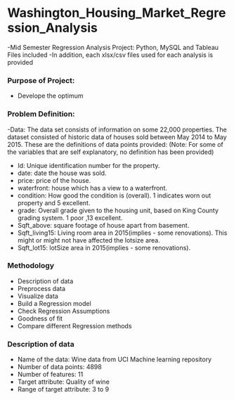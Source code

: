 # Washington_Housing_Market_Regression_Analysis
-Mid Semester Regression Analysis Project: Python, MySQL and Tableau Files included
-In addition, each xlsx/csv files used for each analysis is provided

### Purpose of Project:
- Develope the optimum 

### Problem Definition:
-Data: The data set consists of information on some 22,000 properties.  The dataset consisted of historic data of houses sold between May 2014 to May 2015. These are the definitions of data points provided: (Note: For some of the variables that are self explanatory, no definition has been provided)

- Id: Unique identification number for the property.
- date: date the house was sold.
- price: price of the house.
- waterfront: house which has a view to a waterfront.
- condition: How good the condition is (overall). 1 indicates worn out property and 5 excellent.
- grade: Overall grade given to the housing unit, based on King County grading system. 1 poor ,13 excellent.
- Sqft_above: square footage of house apart from basement.
- Sqft_living15: Living room area in 2015(implies - some renovations). This might or might not have affected the lotsize area.
- Sqft_lot15: lotSize area in 2015(implies - some renovations). 

### Methodology
- Description of data
- Preprocess data
- Visualize data
- Build a Regression model
- Check Regression Assumptions
- Goodness of fit
- Compare different Regression methods

### Description of data
- Name of the data: Wine data from UCI Machine learning repository
- Number of data points: 4898
- Number of features: 11
- Target attribute: Quality of wine
- Range of target attribute: 3 to 9
